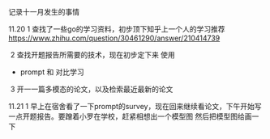 记录十一月发生的事情

11.20
	1 查找了一些go的学习资料，初步顶下知乎上一个人的学习推荐
https://www.zhihu.com/question/30461290/answer/210414739

​	2 查找开题报告所需要的技术，现在初步定下来 使用

- prompt 和 对比学习

​	3 开一一篇多模态的论文，以及检索最近最新的论文

11.21
    1 早上在宿舍看了一下prompt的survey，现在回来继续看论文，下午开始写一点开题报告。要蹭着小罗在学校，赶紧相想出一个模型图
    然后把模型图给画一下